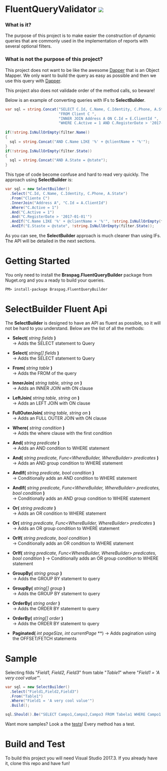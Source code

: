 # FluentQueryValidator  ![](https://braspag.visualstudio.com/_apis/public/build/definitions/30d2b6ae-399c-49ac-997b-e563386809e0/327/badge)

### What is it? 

The purpose of this project is to make easier the construction of dynamic queries that are commonly used in the implementation of reports with several optional filters.

### What is not the purpose of this project?

This project does not want to be like the awesome [Dapper](https://github.com/StackExchange/Dapper) that is an Object Mapper. We only want to build the query as easy as possible and then we use this query with [Dapper](https://github.com/StackExchange/Dapper).

This project also does not validade order of the method calls, so beware!

Below is an example of converting queries with IFs to **SelectBuilder**.

``` csharp
var sql = string.Concat("SELECT C.Id, C.Name, C.Identity, C.Phone, A.State ",
                        "FROM Client C ",
                        "INNER JOIN Address A ON C.Id = E.ClientId ",
                        "WHERE C.Active = 1 AND C.RegisterDate > '2017-01-01'";
                        
if(!string.IsNullOrEmpty(filter.Name))
{
  sql = string.Concat("AND C.Name LIKE '%' + @clientName + '%'");
}
if(!string.IsNullOrEmpty(filter.State))
{
  sql = string.Concat("AND A.State = @state");
}
```
This type of code become confuse and hard to read very quickly. The approach using **SelectBuilder** is:
``` csharp
var sql = new SelectBuilder()
  .Select("C.Id, C.Name, C.Identity, C.Phone, A.State")
  .From("Cliente C")
  .InnerJoin("Address A", "C.Id = A.ClientId")
  .Where("C.Active = 1")
  .And("C.Active = 1")
  .And("C.RegisterDate > '2017-01-01'")
  .AndIf("C.Name LIKE '%' + @clientName + '%'", !string.IsNullOrEmpty(filter.Name))
  .AndIf("E.Staste = @state", !string.IsNullOrEmpty(filter.State));
```
As you can see, the **SelectBuilder** approach is much cleaner than using IFs. The API will be detailed in the next sections.

# Getting Started
You only need to install the **Braspag.FluentQueryBuilder** package from Nuget.org and you a ready to build your queries.
```
PM> install-package Braspag.FluentQueryBuilder
```

# SelectBuilder Fluent Api
The **SelectBuilder** is designed to have an API as fluent as possible, so it will not be hard to you understand. Below are the list of all the methods:

- **Select(** *string fields* **)**   
  &rarr; Adds the SELECT statement to Query

- **Select(** *string[] fields* **)**   
  &rarr; Adds the SELECT statement to Query
  
- **From(** *string table* **)**   
  &rarr; Adds the FROM of the query

- **InnerJoin(** *string table, string on* **)**    
  &rarr; Adds an INNER JOIN with ON clause

- **LeftJoin(** *string table, string on* **)**   
  &rarr; Adds an LEFT JOIN with ON clause

- **FullOuterJoin(** *string table, string on* **)**    
  &rarr; Adds an FULL OUTER JOIN with ON clause

- **Where(** *string condition* **)**    
  &rarr; Adds the where clause with the first condition

- **And(** *string predicate* **)**   
  &rarr;  Adds an AND condition to WHERE statement

- **And(** *string predicate, Func<WhereBuilder, WhereBuilder> predicates* **)**    
  &rarr; Adds an AND group condition to WHERE statement

- **AndIf(** *string predicate, bool condition* **)**    
  &rarr; Conditionally adds an AND condition to WHERE statement

- **AndIf(** *string predicate, Func<WhereBuilder, WhereBuilder> predicates, bool condition* **)**   
  &rarr; Conditionally adds an AND group condition to WHERE statement

- **Or(** *string predicate* **)**    
  &rarr; Adds an OR condition to WHERE statement

- **Or(** *string predicate, Func<WhereBuilder, WhereBuilder> predicates* **)**    
  &rarr; Adds an OR group condition to WHERE statement

- **OrIf(** *string predicate, bool condition* **)**    
  &rarr; Conditionally adds an OR condition to WHERE statement

- **OrIf(** *string predicate, Func<WhereBuilder, WhereBuilder> predicates, bool condition* **)** 
  &rarr; Conditionally adds an OR group condition to WHERE statement

- **GroupBy(** *string group* **)**   
  &rarr; Adds the GROUP BY statement to query

- **GroupBy(** *string[] group* **)**   
  &rarr; Adds the GROUP BY statement to query

- **OrderBy(** *string order* **)**   
  &rarr; Adds the ORDER BY statement to query

- **OrderBy(** *string[] order* **)**   
  &rarr; Adds the ORDER BY statement to query
  
- **Paginated(** *int pageSize, int currentPage* **)
  &rarr; Adds pagination using the OFFSET/FETCH statements
 
# Sample

Selecting filds "*Field1, Field2, Field3*" from table "*Table1*" where "*Field1 = 'A very cool value'*".

``` csharp
var sql = new SelectBuilder()
  .Select("Field1,Field2,Field3")
  .From("Table1")
  .Where("Field1 = 'A very cool value'")
  .Build();

sql.Should().Be("SELECT Campo1,Campo2,Campo3 FROM Tabela1 WHERE Campo1 = 'A very cool value'");
```

Want more samples? Look a the [tests](https://github.com/BraspagDevelopers/fluent-query-builder/blob/master/src/Braspag.FluentQueryBuilder.Tests/QueryBuilderTests.cs)! Every method has a test.

# Build and Test
To build this project you will need Visual Studio 2017.3. If you already have it, clone this repo and have fun!
